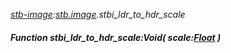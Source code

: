 _[stb-image](../../modules/stb-image/stb-image-module.md):[stb.image](stb:stb-image.md).stbi\_ldr\_to\_hdr\_scale_
##### Function stbi\_ldr\_to\_hdr\_scale:Void( scale:[Float](../../modules/wonkey/wonkey-types-float.md) )
